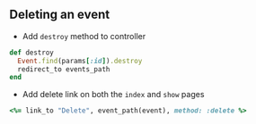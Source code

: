 ## Deleting an event

- Add `destroy` method to controller

```ruby
def destroy
  Event.find(params[:id]).destroy
  redirect_to events_path
end
```
- Add delete link on both the `index` and `show` pages

```ruby
<%= link_to "Delete", event_path(event), method: :delete %>
```